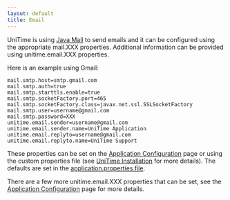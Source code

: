 ```yaml
---
layout: default
title: Email
---
```



UniTime is using [Java Mail](http://www.oracle.com/technetwork/java/javamail/index.html) to send emails and it can be configured using the appropriate mail.XXX properties. Additional information can be provided using unitime.email.XXX properties.

Here is an example using Gmail:
```
mail.smtp.host=smtp.gmail.com
mail.smtp.auth=true
mail.smtp.starttls.enable=true
mail.smtp.socketFactory.port=465
mail.smtp.socketFactory.class=javax.net.ssl.SSLSocketFactory
mail.smtp.user=username@gmail.com
mail.smtp.password=XXX
unitime.email.sender=username@gmail.com
unitime.email.sender.name=UniTime Application
unitime.email.replyto=username@gmail.com
unitime.email.replyto.name=UniTime Support
```

These properties can be set on the [Application Configuration](application-configuration) page or using the custom properties file (see [UniTime Installation](installation) for more details). The defaults are set in the [application.properties file](https://github.com/UniTime/unitime/blob/master/JavaSource/application.properties#L93-L132).

There are a few more unitime.email.XXX properties that can be set, see the [Application Configuration](application-configuration) page for more details.
